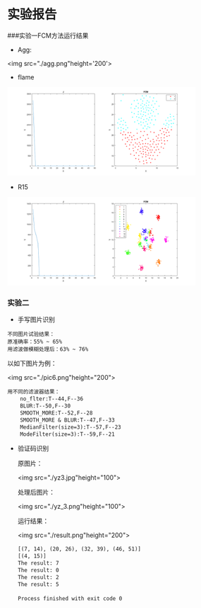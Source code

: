 # 实验报告

###实验一FCM方法运行结果

* Agg:

<img src="./agg.png"height='200'>

* flame

<img src="./flame.png" height="200">

* R15

<img src="./R15.png" height="200">

### 实验二

* 手写图片识别

``````
不同图片试验结果：
原准确率：55% ~ 65%
用滤波做模糊处理后：63% ~ 76%
``````

以如下图片为例：

<img src="./pic6.png"height="200">

```
用不同的滤波器结果：
	no_flter:T--44,F--36
	BLUR:T--50,F--30
	SMOOTH_MORE:T--52,F--28
	SMOOTH_MORE & BLUR:T--47,F--33
	MedianFilter(size=3):T--57,F--23
	ModeFilter(size=3):T--59,F--21
```

* 验证码识别

  原图片：

  <img src="./yz3.jpg"height="100">

  处理后图片：

  <img src="./yz_3.png"height="100">

  运行结果：

  <img src="./result.png"height="200">

  ```
  [(7, 14), (20, 26), (32, 39), (46, 51)]
  [(4, 15)]
  The result: 7
  The result: 0
  The result: 2
  The result: 5

  Process finished with exit code 0
  ```

  ​

  ​

  ​

  ​
